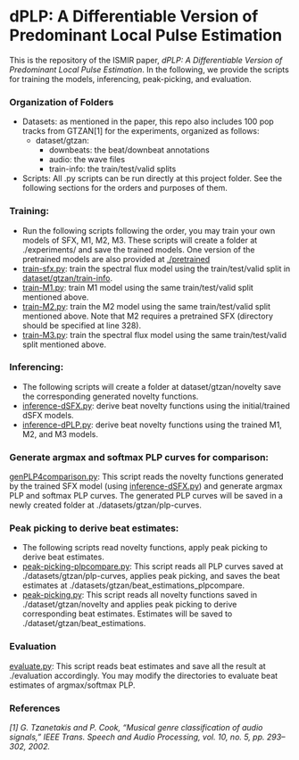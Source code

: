 # dPLP: A Differentiable Version of Predominant Local Pulse Estimation

This is the repository of the ISMIR paper, *dPLP: A Differentiable Version of Predominant Local Pulse Estimation*. In the following, we provide the scripts for training the models, inferencing, peak-picking, and evaluation. 

### Organization of Folders
* Datasets: as mentioned in the paper, this repo also includes 100 pop tracks from GTZAN[1] for the experiments, organized as follows:
    * dataset/gtzan:
        * downbeats: the beat/downbeat annotations
        * audio: the wave files
        * train-info: the train/test/valid splits
* Scripts: All .py scripts can be run directly at this project folder. See the following sections for the orders and purposes of them.

### Training:
* Run the following scripts following the order, you may train your own models of SFX, M1, M2, M3. These scripts will create a folder at ./experiments/ and save the trained models. One version of the pretrained models are also provided at [./pretrained](https://github.com/SunnyCYC/dPLP/tree/main/pretrained)
* [train-sfx.py](https://github.com/SunnyCYC/dPLP/blob/main/train-sfx.py): train the spectral flux model using the train/test/valid split in [dataset/gtzan/train-info](https://github.com/SunnyCYC/dPLP/tree/main/dataset/gtzan/train-info). 
* [train-M1.py](https://github.com/SunnyCYC/dPLP/blob/main/train-M1.py): train M1 model using the same train/test/valid split mentioned above. 
* [train-M2.py](https://github.com/SunnyCYC/dPLP/blob/main/train-M2.py): train the M2 model using the same train/test/valid split mentioned above. Note that M2 requires a pretrained SFX (directory should be specified at line 328).
* [train-M3.py](https://github.com/SunnyCYC/dPLP/blob/main/train-M3.py): train the spectral flux model using the same train/test/valid split mentioned above.

### Inferencing:
* The following scripts will create a folder at dataset/gtzan/novelty save the corresponding generated novelty functions.
* [inference-dSFX.py](https://github.com/SunnyCYC/dPLP/blob/main/inference-dSFX.py): derive beat novelty functions using the initial/trained dSFX models.
* [inference-dPLP.py](https://github.com/SunnyCYC/dPLP/blob/main/inference-dPLP.py): derive beat novelty functions using the trained M1, M2, and M3 models.

### Generate argmax and softmax PLP curves for comparison:
[genPLP4comparison.py](https://github.com/SunnyCYC/dPLP/blob/main/genPLP4comparison.py): This script reads the novelty functions generated by the trained SFX model (using [inference-dSFX.py](https://github.com/SunnyCYC/dPLP/blob/main/inference-dSFX.py)) and generate argmax PLP and softmax PLP curves. The generated PLP curves will be saved in a newly created folder at ./datasets/gtzan/plp-curves.

### Peak picking to derive beat estimates:
* The following scripts read novelty functions, apply peak picking to derive beat estimates. 
* [peak-picking-plpcompare.py](https://github.com/SunnyCYC/dPLP/blob/main/peak-picking-plpcompare.py): This script reads all PLP curves saved at ./datasets/gtzan/plp-curves, applies peak picking, and saves the beat estimates at ./datasets/gtzan/beat_estimations_plpcompare.
* [peak-picking.py](https://github.com/SunnyCYC/dPLP/blob/main/peak-picking.py): This script reads all novelty functions saved in ./dataset/gtzan/novelty and applies peak picking to derive corresponding beat estimates. Estimates will be saved to ./dataset/gtzan/beat_estimations.

### Evaluation
[evaluate.py](https://github.com/SunnyCYC/dPLP/blob/main/evaluate.py): This script reads beat estimates and save all the result at ./evaluation accordingly. You may modify the directories to evaluate beat estimates of argmax/softmax PLP.

### References
*[1] G. Tzanetakis and P. Cook, “Musical genre classification of audio signals,” IEEE Trans. Speech and Audio Processing, vol. 10, no. 5, pp. 293–302, 2002.*
